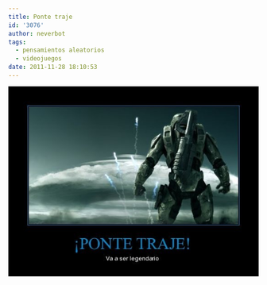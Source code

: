 ```yaml
---
title: Ponte traje
id: '3076'
author: neverbot
tags:
  - pensamientos aleatorios
  - videojuegos
date: 2011-11-28 18:10:53
---
```


[![](./ponte-traje/pontetraje.jpg "Ponte traje")](./ponte-traje/pontetraje.jpg)